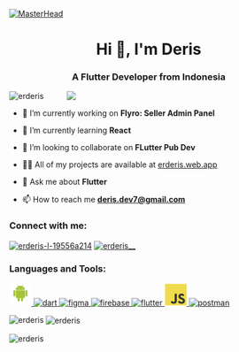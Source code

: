 
[![MasterHead](https://1.bp.blogspot.com/-7A4WynwLsMw/XbBpCXG8fHI/AAAAAAAAMt4/uOa1bpLskYgrwGbllhSu2SDj_Mig8SXJQCLcBGAsYHQ/s1600/2000_600px.gif)](https://erderis.wb.app)
<h1 align="center">Hi 👋, I'm Deris</h1>
<h3 align="center">A Flutter Developer from Indonesia</h3>
<img align="right" width="400" src="https://cdn.dribbble.com/users/1162077/screenshots/3848914/programmer.gif" coding" />

<p align="left"> <img src="https://komarev.com/ghpvc/?username=erderis&label=Profile%20views&color=0e75b6&style=flat" alt="erderis" /> </p>

- 🔭 I’m currently working on **Flyro: Seller Admin Panel**

- 🌱 I’m currently learning **React**

- 👯 I’m looking to collaborate on **FLutter Pub Dev**

- 👨‍💻 All of my projects are available at [erderis.web.app](erderis.web.app)

- 💬 Ask me about **Flutter**

- 📫 How to reach me **deris.dev7@gmail.com**

<h3 align="left">Connect with me:</h3>
<p align="left">
<a href="https://linkedin.com/in/erderis-l-19556a214" target="blank"><img align="center" src="https://raw.githubusercontent.com/rahuldkjain/github-profile-readme-generator/master/src/images/icons/Social/linked-in-alt.svg" alt="erderis-l-19556a214" height="30" width="40" /></a>
<a href="https://instagram.com/erderis__" target="blank"><img align="center" src="https://raw.githubusercontent.com/rahuldkjain/github-profile-readme-generator/master/src/images/icons/Social/instagram.svg" alt="erderis__" height="30" width="40" /></a>
</p>

<h3 align="left">Languages and Tools:</h3>
<p align="left"> <a href="https://developer.android.com" target="_blank" rel="noreferrer"> <img src="https://raw.githubusercontent.com/devicons/devicon/master/icons/android/android-original-wordmark.svg" alt="android" width="40" height="40"/> </a> <a href="https://dart.dev" target="_blank" rel="noreferrer"> <img src="https://www.vectorlogo.zone/logos/dartlang/dartlang-icon.svg" alt="dart" width="40" height="40"/> </a> <a href="https://www.figma.com/" target="_blank" rel="noreferrer"> <img src="https://www.vectorlogo.zone/logos/figma/figma-icon.svg" alt="figma" width="40" height="40"/> </a> <a href="https://firebase.google.com/" target="_blank" rel="noreferrer"> <img src="https://www.vectorlogo.zone/logos/firebase/firebase-icon.svg" alt="firebase" width="40" height="40"/> </a> <a href="https://flutter.dev" target="_blank" rel="noreferrer"> <img src="https://www.vectorlogo.zone/logos/flutterio/flutterio-icon.svg" alt="flutter" width="40" height="40"/> </a> <a href="https://developer.mozilla.org/en-US/docs/Web/JavaScript" target="_blank" rel="noreferrer"> <img src="https://raw.githubusercontent.com/devicons/devicon/master/icons/javascript/javascript-original.svg" alt="javascript" width="40" height="40"/> </a> <a href="https://postman.com" target="_blank" rel="noreferrer"> <img src="https://www.vectorlogo.zone/logos/getpostman/getpostman-icon.svg" alt="postman" width="40" height="40"/> </a> </p>

<p><img align="left" src="https://github-readme-stats.vercel.app/api/top-langs?username=erderis&show_icons=true&locale=en&layout=compact" alt="erderis" /></p>

<p>&nbsp;<img align="center" src="https://github-readme-stats.vercel.app/api?username=erderis&show_icons=true&locale=en" alt="erderis" /></p>

<p><img align="center" src="https://github-readme-streak-stats.herokuapp.com/?user=erderis&" alt="erderis" /></p>
